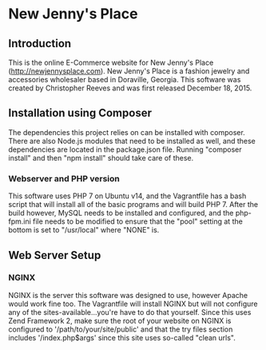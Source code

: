 New Jenny's Place
=======================

Introduction
------------
This is the online E-Commerce website for New Jenny's Place (http://newjennysplace.com). New Jenny's Place is a fashion jewelry and accessories
wholesaler based in Doraville, Georgia. This software was created by Christopher Reeves and was first released December 18, 2015.

Installation using Composer
---------------------------

The dependencies this project relies on can be installed with composer. There are also Node.js modules that need to be installed as well, and
these dependencies are located in the package.json file. Running "composer install" and then "npm install" should take care of these.


### Webserver and PHP version

This software uses PHP 7 on Ubuntu v14, and the Vagrantfile has a bash script that will install all of the basic programs and will build
PHP 7. After the build however, MySQL needs to be installed and configured, and the php-fpm.ini file needs to be modified to ensure
that the "pool" setting at the bottom is set to "/usr/local" where "NONE" is.

Web Server Setup
----------------

### NGINX

NGINX is the server this software was designed to use, however Apache would work fine too. The Vagrantfile will install NGINX
but will not configure any of the sites-available...you're have to do that yourself. Since this uses Zend Framework 2, make sure
the root of your website on NGINX is configured to '/path/to/your/site/public' and that the try files section includes '/index.php$args'
since this site uses so-called "clean urls".
